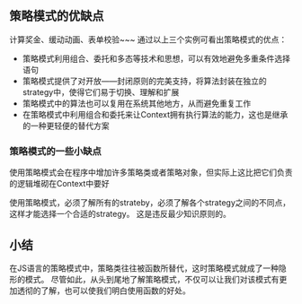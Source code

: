 ## 策略模式的优缺点

计算奖金、缓动动画、表单校验~~~  通过以上三个实例可看出策略模式的优点：

* 策略模式利用组合、委托和多态等技术和思想，可以有效地避免多重条件选择语句
* 策略模式提供了对开放——封闭原则的完美支持，将算法封装在独立的strategy中，使得它们易于切换、理解和扩展
* 策略模式中的算法也可以复用在系统其他地方，从而避免重复工作
* 在策略模式中利用组合和委托来让Context拥有执行算法的能力，这也是继承的一种更轻便的替代方案

### 策略模式的一些小缺点

使用策略模式会在程序中增加许多策略类或者策略对象，但实际上这比把它们负责的逻辑堆砌在Context中要好

使用策略模式，必须了解所有的strateby，必须了解各个strategy之间的不同点，这样才能选择一个合适的strategy。
这是违反最少知识原则的。

## 小结

在JS语言的策略模式中，策略类往往被函数所替代，这时策略模式就成了一种隐形的模式。
尽管如此，从头到尾地了解策略模式，不仅可以让我们对该模式有更加透彻的了解，也可以使我们明白使用函数的好处。